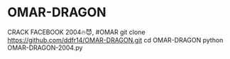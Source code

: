 # OMAR-DRAGON
CRACK FACEBOOK 2004🔥😈, #OMAR
git clone https://github.com/ddfr14/OMAR-DRAGON.git
cd OMAR-DRAGON
python OMAR-DRAGON-2004.py
